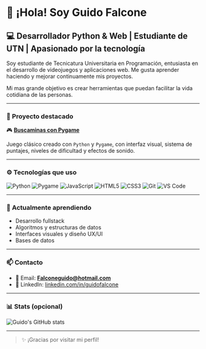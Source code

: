 # 👋 ¡Hola! Soy Guido Falcone

## 💻 Desarrollador Python & Web | Estudiante de UTN | Apasionado por la tecnología

Soy estudiante de Tecnicatura Universitaria en Programación, entusiasta en el desarrollo de videojuegos y aplicaciones web. Me gusta aprender haciendo y mejorar continuamente mis proyectos.

Mi mas grande objetivo es crear herramientas que puedan facilitar la vida cotidiana de las personas.

---

### 🔭 Proyecto destacado
🎮 **[Buscaminas con Pygame](https://github.com/Guid0f/PYGAME)**

Juego clásico creado con `Python` y `Pygame`, con interfaz visual, sistema de puntajes, niveles de dificultad y efectos de sonido.

---

### ⚙️ Tecnologías que uso

![Python](https://img.shields.io/badge/-Python-333333?style=flat&logo=python)
![Pygame](https://img.shields.io/badge/-Pygame-333333?style=flat&logo=pygame)
![JavaScript](https://img.shields.io/badge/-JavaScript-333333?style=flat&logo=javascript)
![HTML5](https://img.shields.io/badge/-HTML5-333333?style=flat&logo=html5)
![CSS3](https://img.shields.io/badge/-CSS3-333333?style=flat&logo=css3)
![Git](https://img.shields.io/badge/-Git-333333?style=flat&logo=git)
![VS Code](https://img.shields.io/badge/-VSCode-333333?style=flat&logo=visualstudiocode)

---

### 🌱 Actualmente aprendiendo
- Desarrollo fullstack
- Algoritmos y estructuras de datos
- Interfaces visuales y diseño UX/UI
- Bases de datos
  
---

### 📫 Contacto

- 📧 Email: **Falconeguido@hotmail.com**
- 💼 LinkedIn: [linkedin.com/in/guidofalcone](https://linkedin.com/in/guidofalcone)

---

### 📊 Stats (opcional)

![Guido's GitHub stats](https://github-readme-stats.vercel.app/api?username=GuidoFalcone&show_icons=true&theme=tokyonight)

---

> ✨ ¡Gracias por visitar mi perfil!
